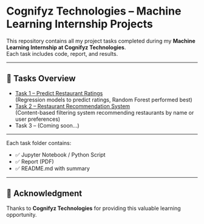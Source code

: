 # Cognifyz Technologies – Machine Learning Internship Projects

This repository contains all my project tasks completed during my **Machine Learning Internship at Cognifyz Technologies**.  
Each task includes code, report, and results.

---

## 📂 Tasks Overview
- [Task 1 – Predict Restaurant Ratings](Task1/README.md)  
  (Regression models to predict ratings, Random Forest performed best)
- [Task 2 – Restaurant Recommendation System](Task2_Restaurant_Recommendation/README.md)  
  (Content-based filtering system recommending restaurants by name or user preferences) 
- Task 3 – (Coming soon...)  

---

Each task folder contains:  
- ✅ Jupyter Notebook / Python Script  
- ✅ Report (PDF)  
- ✅ README.md with summary  

---

## 🙏 Acknowledgment
Thanks to **Cognifyz Technologies** for providing this valuable learning opportunity.
